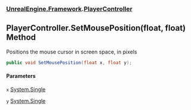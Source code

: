 ### [UnrealEngine.Framework](UnrealEngine_Framework.md 'UnrealEngine.Framework').[PlayerController](PlayerController.md 'UnrealEngine.Framework.PlayerController')
## PlayerController.SetMousePosition(float, float) Method
Positions the mouse cursor in screen space, in pixels  
```csharp
public void SetMousePosition(float x, float y);
```
#### Parameters
<a name='UnrealEngine_Framework_PlayerController_SetMousePosition(float_float)_x'></a>
`x` [System.Single](https://docs.microsoft.com/en-us/dotnet/api/System.Single 'System.Single')  
  
<a name='UnrealEngine_Framework_PlayerController_SetMousePosition(float_float)_y'></a>
`y` [System.Single](https://docs.microsoft.com/en-us/dotnet/api/System.Single 'System.Single')  
  
